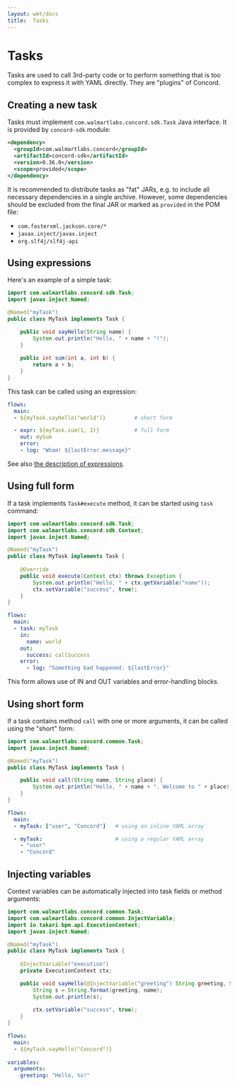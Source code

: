 ```yaml
---
layout: wmt/docs
title:  Tasks
---
```


# Tasks

Tasks are used to call 3rd-party code or to perform something that
is too complex to express it with YAML directly. They are "plugins"
of Concord.

## Creating a new task

Tasks must implement `com.walmartlabs.concord.sdk.Task` Java
interface. It is provided by `concord-sdk` module: 
```xml
<dependency>
  <groupId>com.walmartlabs.concord</groupId>
  <artifactId>concord-sdk</artifactId>
  <version>0.36.0</version>
  <scope>provided</scope>
</dependency>
```

It is recommended to distribute tasks as "fat" JARs, e.g. to include
all necessary dependencies in a single archive. However, some
dependencies should be excluded from the final JAR or marked as
`provided` in the POM file:
- `com.fasterxml.jackson.core/*`
- `javax.inject/javax.inject`
- `org.slf4j/slf4j-api`

## Using expressions

Here's an example of a simple task:
```java
import com.walmartlabs.concord.sdk.Task;
import javax.inject.Named;

@Named("myTask")
public class MyTask implements Task {

    public void sayHello(String name) {
        System.out.println("Hello, " + name + "!");
    }
    
    public int sum(int a, int b) {
        return a + b;
    }
}
```

This task can be called using an expression:

```yaml
flows:
  main:
  - ${myTask.sayHello("world")}         # short form

  - expr: ${myTask.sum(1, 2)}           # full form
    out: mySum
    error:
    - log: "Wham! ${lastError.message}"
```

See also [the description of expressions](./yaml.html#expressions).

## Using full form

If a task implements `Task#execute` method, it can be started using
`task` command:
```java
import com.walmartlabs.concord.sdk.Task;
import com.walmartlabs.concord.sdk.Context;
import javax.inject.Named;

@Named("myTask")
public class MyTask implements Task {
   
    @Override
    public void execute(Context ctx) throws Exception {
        System.out.println("Hello, " + ctx.getVariable("name"));
        ctx.setVariable("success", true);
    }
}
```

```yaml
flows:
  main:
  - task: myTask
    in:
      name: world
    out:
      success: callSuccess
    error:
      - log: "Something bad happened: ${lastError}"
```

This form allows use of IN and OUT variables and error-handling
blocks.

## Using short form

If a task contains method `call` with one or more arguments, it can
be called using the "short" form:
```java
import com.walmartlabs.concord.common.Task;
import javax.inject.Named;

@Named("myTask")
public class MyTask implements Task {

    public void call(String name, String place) {
        System.out.println("Hello, " + name + ". Welcome to " + place);
    }
}
```

```yaml
flows:
  main:
  - myTask: ["user", "Concord"]   # using an inline YAML array

  - myTask:                       # using a regular YAML array
    - "user"
    - "Concord"
```

## Injecting variables

Context variables can be automatically injected into task fields or
method arguments:
```java
import com.walmartlabs.concord.common.Task;
import com.walmartlabs.concord.common.InjectVariable;
import io.takari.bpm.api.ExecutionContext;
import javax.inject.Named;

@Named("myTask")
public class MyTask implements Task {
    
    @InjectVariable("execution")
    private ExecutionContext ctx;

    public void sayHello(@InjectVariable("greeting") String greeting, String name) {
        String s = String.format(greeting, name);
        System.out.println(s);
        
        ctx.setVariable("success", true);
    }
}
```

```yaml
flows:
  main:
  - ${myTask.sayHello("Concord")}
  
variables:
  arguments:
    greeting: "Hello, %s!"
```

